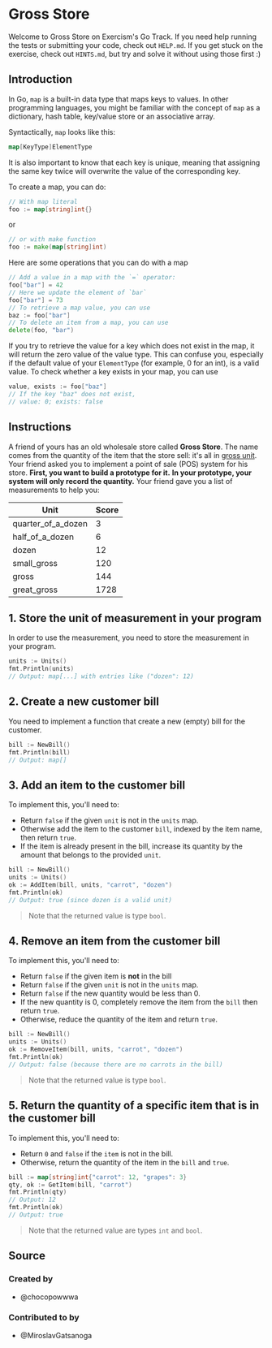 # Gross Store

Welcome to Gross Store on Exercism's Go Track. If you need help running the
tests or submitting your code, check out `HELP.md`. If you get stuck on the
exercise, check out `HINTS.md`, but try and solve it without using those first
:)

## Introduction

In Go, `map` is a built-in data type that maps keys to values. In other
programming languages, you might be familiar with the concept of `map` as a
dictionary, hash table, key/value store or an associative array.

Syntactically, `map` looks like this:

```go
map[KeyType]ElementType
```

It is also important to know that each key is unique, meaning that assigning the
same key twice will overwrite the value of the corresponding key.

To create a map, you can do:

```go
// With map literal
foo := map[string]int{}
```

or

```go
// or with make function
foo := make(map[string]int)
```

Here are some operations that you can do with a map

```go
// Add a value in a map with the `=` operator:
foo["bar"] = 42
// Here we update the element of `bar`
foo["bar"] = 73
// To retrieve a map value, you can use
baz := foo["bar"]
// To delete an item from a map, you can use
delete(foo, "bar")
```

If you try to retrieve the value for a key which does not exist in the map, it
will return the zero value of the value type. This can confuse you, especially
if the default value of your `ElementType` (for example, 0 for an int), is a
valid value. To check whether a key exists in your map, you can use

```go
value, exists := foo["baz"]
// If the key "baz" does not exist,
// value: 0; exists: false
```

## Instructions

A friend of yours has an old wholesale store called **Gross Store**. The name
comes from the quantity of the item that the store sell: it's all in
[gross unit][gross-unit]. Your friend asked you to implement a point of sale
(POS) system for his store. **First, you want to build a prototype for it.**
**In your prototype, your system will only record the quantity.** Your friend
gave you a list of measurements to help you:

| Unit               | Score |
| ------------------ | ----- |
| quarter_of_a_dozen | 3     |
| half_of_a_dozen    | 6     |
| dozen              | 12    |
| small_gross        | 120   |
| gross              | 144   |
| great_gross        | 1728  |

## 1. Store the unit of measurement in your program

In order to use the measurement, you need to store the measurement in your
program.

```go
units := Units()
fmt.Println(units)
// Output: map[...] with entries like ("dozen": 12)
```

## 2. Create a new customer bill

You need to implement a function that create a new (empty) bill for the
customer.

```go
bill := NewBill()
fmt.Println(bill)
// Output: map[]
```

## 3. Add an item to the customer bill

To implement this, you'll need to:

- Return `false` if the given `unit` is not in the `units` map.
- Otherwise add the item to the customer `bill`, indexed by the item name, then
  return `true`.
- If the item is already present in the bill, increase its quantity by the
  amount that belongs to the provided `unit`.

```go
bill := NewBill()
units := Units()
ok := AddItem(bill, units, "carrot", "dozen")
fmt.Println(ok)
// Output: true (since dozen is a valid unit)
```

> Note that the returned value is type `bool`.

## 4. Remove an item from the customer bill

To implement this, you'll need to:

- Return `false` if the given item is **not** in the bill
- Return `false` if the given `unit` is not in the `units` map.
- Return `false` if the new quantity would be less than 0.
- If the new quantity is 0, completely remove the item from the `bill` then
  return `true`.
- Otherwise, reduce the quantity of the item and return `true`.

```go
bill := NewBill()
units := Units()
ok := RemoveItem(bill, units, "carrot", "dozen")
fmt.Println(ok)
// Output: false (because there are no carrots in the bill)
```

> Note that the returned value is type `bool`.

## 5. Return the quantity of a specific item that is in the customer bill

To implement this, you'll need to:

- Return `0` and `false` if the `item` is not in the bill.
- Otherwise, return the quantity of the item in the `bill` and `true`.

```go
bill := map[string]int{"carrot": 12, "grapes": 3}
qty, ok := GetItem(bill, "carrot")
fmt.Println(qty)
// Output: 12
fmt.Println(ok)
// Output: true
```

> Note that the returned value are types `int` and `bool`.

[gross-unit]: https://en.wikipedia.org/wiki/Gross_(unit)

## Source

### Created by

- @chocopowwwa

### Contributed to by

- @MiroslavGatsanoga
